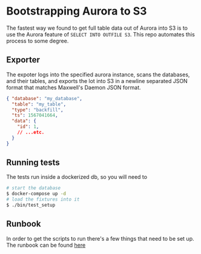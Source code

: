 # Bootstrapping Aurora to S3

The fastest way we found to get full table data out of Aurora into S3 is to use the Aurora feature of `SELECT INTO OUTFILE S3`. This repo automates this process to some degree.

## Exporter

The expoter logs into the specified aurora instance, scans the databases, and their tables, and exports the lot into S3 in a newline separated JSON format that matches Maxwell's Daemon JSON format.

```json
{ "database": "my_database",
  "table": "my_table",
  "type": "backfill",
  "ts": 1567041664,
  "data": {
    "id": 1,
    // ...etc.
  }
} 

```

## Running tests

The tests run inside a dockerized db, so you will need to

```bash
# start the database
$ docker-compose up -d
# load the fixtures into it
$ ./bin/test_setup
```

## Runbook

In order to get the scripts to run there's a few things that need to be set up. The runbook can be found [here](/runbook.md)